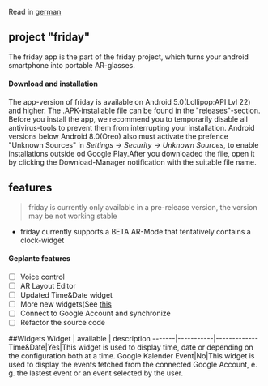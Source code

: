 Read in [german](README.md)
## project "friday"
The friday app is the part of the friday project, which turns your android smartphone into portable AR-glasses.

#### Download and installation
The app-version of friday is available on Android 5.0(Lollipop:API Lvl 22) and higher. The .APK-installable file can be found in the "releases"-section. Before you install the app, we recommend you to temporarily disable all antivirus-tools to prevent them from interrupting your installation. Android versions below Android 8.0(Oreo) also must activate the prefence "Unknown Sources" in _Settings -> Security -> Unknown Sources_, to enable installations outside od Google Play.After you downloaded the file, open it by clicking the Download-Manager notification with the suitable file name.

## features
> friday is currently only available in a pre-release version, the version may be not working stable

- friday currently supports a BETA AR-Mode that tentatively contains a clock-widget

#### Geplante features
- [ ] Voice control
- [ ] AR Layout Editor
- [ ] Updated Time&Date widget
- [ ] More new widgets(See [this](#widgets)
- [ ] Connect to Google Account and synchronize
- [ ] Refactor the source code

##Widgets
Widget | available | description
-------|-----------|-------------
Time&Date|Yes|This widget is used to display time, date or depending on the configuration both at a time.
Google Kalender Event|No|This widget is used to display the events fetched from the connected Google Account, e. g. the lastest event or an event selected by the user.
